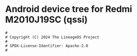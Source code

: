 # Android device tree for Redmi M2010J19SC (qssi)

```
#
# Copyright (C) 2024 The LineageOS Project
#
# SPDX-License-Identifier: Apache-2.0
#
```
